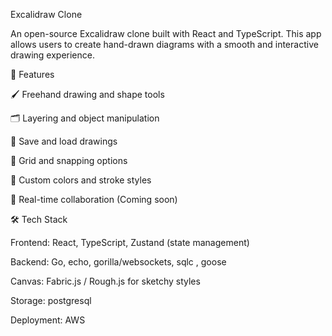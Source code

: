 Excalidraw Clone

An open-source Excalidraw clone built with React and TypeScript. This app allows users to create hand-drawn diagrams with a smooth and interactive drawing experience.

🚀 Features

🖌️ Freehand drawing and shape tools

🗂️ Layering and object manipulation

📂 Save and load drawings

📏 Grid and snapping options

🎨 Custom colors and stroke styles

📡 Real-time collaboration (Coming soon)

🛠️ Tech Stack

Frontend: React, TypeScript, Zustand (state management)

Backend: Go, echo, gorilla/websockets, sqlc , goose

Canvas: Fabric.js / Rough.js for sketchy styles

Storage: postgresql

Deployment: AWS 

